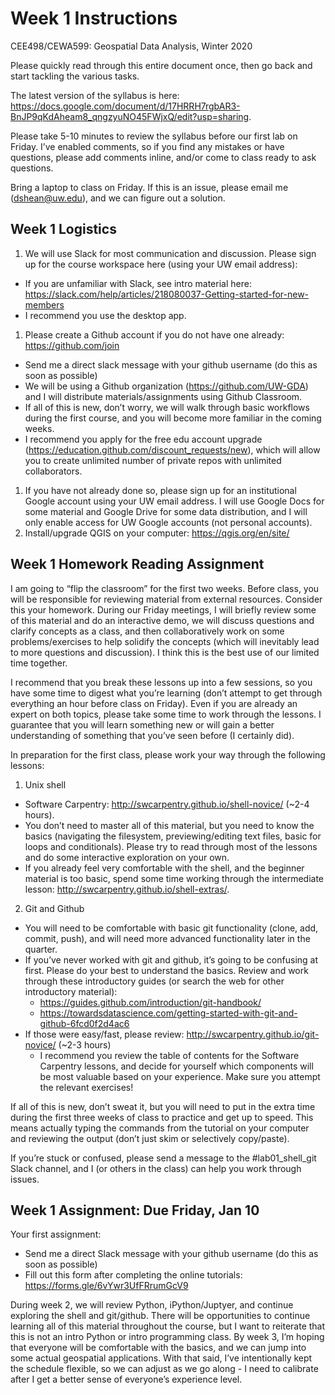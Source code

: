 # Week 1 Instructions
CEE498/CEWA599: Geospatial Data Analysis, Winter 2020

Please quickly read through this entire document once, then go back and start tackling the various tasks.

The latest version of the syllabus is here: https://docs.google.com/document/d/17HRRH7rgbAR3-BnJP9qKdAheam8_qngzyuNO45FWjxQ/edit?usp=sharing.  

Please take 5-10 minutes to review the syllabus before our first lab on Friday. I’ve enabled comments, so if you find any mistakes or have questions, please add comments inline, and/or come to class ready to ask questions.

Bring a laptop to class on Friday. If this is an issue, please email me (dshean@uw.edu), and we can figure out a solution.

## Week 1 Logistics
1. We will use Slack for most communication and discussion. Please sign up for the course workspace here (using your UW email address): 
* If you are unfamiliar with Slack, see intro material here: https://slack.com/help/articles/218080037-Getting-started-for-new-members
* I recommend you use the desktop app.
1. Please create a Github account if you do not have one already: https://github.com/join
* Send me a direct slack message with your github username (do this as soon as possible)
* We will be using a Github organization (https://github.com/UW-GDA) and I will distribute materials/assignments using Github Classroom.
* If all of this is new, don’t worry, we will walk through basic workflows during the first course, and you will become more familiar in the coming weeks.
* I recommend you apply for the free edu account upgrade (https://education.github.com/discount_requests/new), which will allow you to create unlimited number of private repos with unlimited collaborators.
1. If you have not already done so, please sign up for an institutional Google account using your UW email address.  I will use Google Docs for some material and Google Drive for some data distribution, and I will only enable access for UW Google accounts (not personal accounts).
1. Install/upgrade QGIS on your computer: https://qgis.org/en/site/

## Week 1 Homework Reading Assignment
I am going to “flip the classroom” for the first two weeks. Before class, you will be responsible for reviewing material from external resources. Consider this your homework. During our Friday meetings, I will briefly review some of this material and do an interactive demo, we will discuss questions and clarify concepts as a class, and then collaboratively work on some problems/exercises to help solidify the concepts (which will inevitably lead to more questions and discussion). I think this is the best use of our limited time together.

I recommend that you break these lessons up into a few sessions, so you have some time to digest what you’re learning (don’t attempt to get through everything an hour before class on Friday). Even if you are already an expert on both topics, please take some time to work through the lessons. I guarantee that you will learn something new or will gain a better understanding of something that you’ve seen before (I certainly did). 

In preparation for the first class, please work your way through the following lessons:
1. Unix shell
* Software Carpentry: http://swcarpentry.github.io/shell-novice/ (~2-4 hours). 
* You don’t need to master all of this material, but you need to know the basics (navigating the filesystem, previewing/editing text files, basic for loops and conditionals). Please try to read through most of the lessons and do some interactive exploration on your own.
* If you already feel very comfortable with the shell, and the beginner material is too basic, spend some time working through the intermediate lesson: http://swcarpentry.github.io/shell-extras/.  

2. Git and Github
* You will need to be comfortable with basic git functionality (clone, add, commit, push), and will need more advanced functionality later in the quarter. 
* If you’ve never worked with git and github, it’s going to be confusing at first. Please do your best to understand the basics. Review and work through these introductory guides (or search the web for other introductory material):
    * https://guides.github.com/introduction/git-handbook/
    * https://towardsdatascience.com/getting-started-with-git-and-github-6fcd0f2d4ac6
* If those were easy/fast, please review: http://swcarpentry.github.io/git-novice/ (~2-3 hours)
    * I recommend you review the table of contents for the Software Carpentry lessons, and decide for yourself which components will be most valuable based on your experience. Make sure you attempt the relevant exercises!

If all of this is new, don’t sweat it, but you will need to put in the extra time during the first three weeks of class to practice and get up to speed. This means actually typing the commands from the tutorial on your computer and reviewing the output (don’t just skim or selectively copy/paste). 

If you’re stuck or confused, please send a message to the #lab01_shell_git Slack channel, and I (or others in the class) can help you work through issues.

## Week 1 Assignment: Due Friday, Jan 10
Your first assignment:
* Send me a direct Slack message with your github username (do this as soon as possible)
* Fill out this form after completing the online tutorials: https://forms.gle/6vYwr3UfFRrumGcV9

During week 2, we will review Python, iPython/Juptyer, and continue exploring the shell and git/github. There will be opportunities to continue learning all of this material throughout the course, but I want to reiterate that this is not an intro Python or intro programming class. By week 3, I’m hoping that everyone will be comfortable with the basics, and we can jump into some actual geospatial applications. With that said, I’ve intentionally kept the schedule flexible, so we can adjust as we go along - I need to calibrate after I get a better sense of everyone’s experience level.

